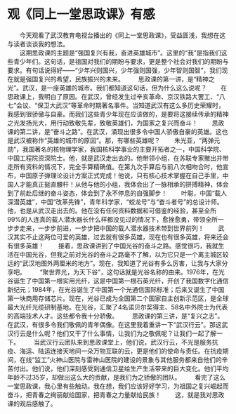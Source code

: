 # 观《同上一堂思政课》有感
&emsp;&emsp;今天观看了武汉教育电视台播出的《同上一堂思政课》，受益匪浅，我想在这与读者谈谈我的想法。</br>
&emsp;&emsp;这期思政课的主题是“强国复兴有我，奋进英雄城市”。这里的“我”是指我们这些青少年们。这句话，是祖国对我们的期盼与要求，更是整个社会对我们的期盼与要求。有句话说得好——“少年兴则国兴，少年强则国强，少年智则国智”，我们现在就是强国复兴的希望，民族振兴的未来。
&emsp;&emsp;思政课的第一讲，是“精神之光”。武汉，是一座英雄的城市。我们都知道这句话，但为什么这么说呢？
&emsp;&emsp;在思政课上，我明白了原因。在武汉，曾经发生过辛亥革命、京汉铁路大罢工、“八七”会议、“保卫大武汉”等革命时期著名事件。当知道武汉有这么多历史荣耀时，我感到很骄傲与自豪。而我们这些青少年现在应该做的，是要将这接续传承的精神之光发扬光大，用行动致敬先辈，致敬英雄们，为国家之复兴而奋斗！
&emsp;&emsp;思政课的第二讲，是“奋斗之路”。在武汉，涌现出很多令中国人骄傲自豪的英雄。这也是武汉被称作“英雄的城市的原因”。那，有哪些英雄呢？
&emsp;&emsp;朱光亚，“两弹元勋”，我国著名的核物理学家，我国核科学事业的主要开拓者之一，中国科学院、中国工程院资深院士。他，就是武汉走出去的。他带领小组，在苏联专家撤出并带走所有资料的情况下，完全手算精确值。在第九次手算后与前八次相吻合时，他宣布，中国原子弹理论设计方案正式完成！他说，只有核心技术掌握在自己手里，中国人才能真正挺直腰杆！从他与他的小组，我体会出了一脉相承的拼搏精神，体会到了前赴后继的奋斗姿态，体会到了永不停息的自强脚步！
&emsp;&emsp;叶聪，中国“载人深潜英雄”，中国“改革先锋”，青年科学家，“蛟龙号”与“奋斗者号”的总设计师。他，也是从武汉走出去的。他在没有任何资料数据和可借鉴的经验，甚至全所99%的人连真的载人潜水器长什么样都没见过的情况下，愈挫愈勇，带领全所一步步走来，一步步前进，一步步把中国的载人潜水器技术带到世界前列！
&emsp;&emsp;武汉其实不止这两位可爱的英雄，过去就有很多英雄，现在也有很多英雄，将来还会有很多英雄！
&emsp;&emsp;接着，思政课讲到了中国光谷的奋斗之路。感觉很巧，我就生活在中国光谷，但我之前对光谷的奋斗之路毫不了解，以为它只是一个离主城区较远的“武汉地图外两厘米的地方”。现在，我知道了光谷有多么厉害，让我与大家分享吧。
&emsp;&emsp;“聚世界光，为天下谷”，这句话就是光谷名称的由来。1976年，在光谷诞生了中国第一根实用光纤，这是中国第一根石英光纤，开创了我国数字化通信新纪元；1984年，在光谷诞生了中国第一个光通信国际标准；后来又诞生了中国第一块商用存储芯片。现在，光谷已成为全国第二个国家自主创新示范区，是全球最大光纤光缆研制基地。在光谷，汇聚了4名诺贝尔奖得主、58名中外院士为代表的高端技术人才。这些都令我十分骄傲。
&emsp;&emsp;思政课的第三讲，是“复兴之志”。在武汉，有很多令我们敬佩的青年偶像。在这里我着重讲一下“武汉行云”。那这武汉行云是什么呢？他们又干了什么事情，让我们为之敬佩呢？让我们一起了解一下。
&emsp;&emsp;当武汉行云团队来到思政课堂上，他们说，武汉行云，不光是服务抗疫、海运、陆运连接天地间一朵万物互联的云，更是他们的使命与责任。在抗疫期间，在线“监工”火神山医院与雷神山医院的建设的景象与其他服务都来自他们的辛苦付出。他们说，他们深刻感受到通信卫星给生产生活带来的巨大变化。他们平均年龄不过35岁，却做出这么大的贡献，是我们为之骄傲的团队。
&emsp;&emsp;看完了这么一堂思政课，我心里有些触动。我在想，我们应该好好学习，为祖国之复兴崛起而奋斗，把青春之绚丽献给国家，把青春之力量献给民族！
&emsp;&emsp;这，就是我对思政课的观后感触了。
